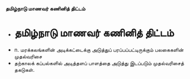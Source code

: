 **தமிழ்நாடு மாணவர் கணினித் திட்டம்**
- # தமிழ்நாடு மாணவர் கணினித் திட்டம்
- n. மரக்கலங்களின் அடிக்கட்டைக்கு அடுத்துப் பரப்பப்பட்டிருக்கும் பலகைகளின் முதல்வரிசை
- தற்காலக் கப்பல்களில் அடித்தளப் பாளத்தை அடுத்து இடப்படும் முதல்வரிசைத் தகடுகள்.

